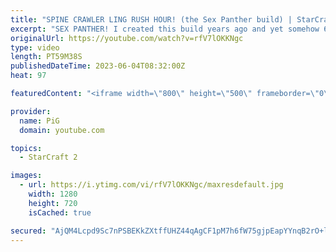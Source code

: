 ```yaml
---
title: "SPINE CRAWLER LING RUSH HOUR! (the Sex Panther build) | StarCraft 2"
excerpt: "SEX PANTHER! I created this build years ago and yet somehow 60% of the time I win every time. -- 🐷 Second Channel for Learning StarCraft 2: https://www.youtube.com/c/PiGRandom 🐷 Third Channel for Daily Pro Casts: https://www.youtube.com/c/PiGCasts -- 🐷 Watch live at https://www.twitch.tv/x5_pig 🐷"
originalUrl: https://youtube.com/watch?v=rfV7lOKKNgc
type: video
length: PT59M38S
publishedDateTime: 2023-06-04T08:32:00Z
heat: 97

featuredContent: "<iframe width=\"800\" height=\"500\" frameborder=\"0\" src=\"https://www.youtube.com/embed/rfV7lOKKNgc\" allow=\"accelerometer; autoplay; encrypted-media; gyroscope; picture-in-picture\" allowfullscreen></iframe>"

provider:
  name: PiG
  domain: youtube.com

topics:
  - StarCraft 2

images:
  - url: https://i.ytimg.com/vi/rfV7lOKKNgc/maxresdefault.jpg
    width: 1280
    height: 720
    isCached: true

secured: "AjQM4Lcpd9Sc7nPSBEKkZXtffUHZ44qAgCF1pM7h6fW75gjpEapYYnqB2rO+lUV0KE4wQ6m2Dp5f9an8lkXAntBUDvE89+OrFsWRW4C41JvjjtLCgH7sj5uf2V8fn5EIK5asV1+gnITiL+KD6e8SLT7n+ohOIQRSE91uZ89yqM0tAsU2gsso+QQqYM/Rr/fheo2hq14XDanWQRF7M7hy4dd05A/Fpr3kzDeyvmxk+p70VVcxJAep1kKx24mEyEvOP/1SACwEWfUbuw6IqdJAwwhYCuvyrm/yFI/JCfRXWyfFjgXxmX4qFPHbgYwAlARzD24hlztY7Bg+2TxYhrtSuY+1t8Dbf/RaV6CVe0nqAE/N1/31jIO0aUMVeyAwYZ7tzmPf4qRBWgRv4kPgeCfryXPy1KJrRGPjTBmrO6GXkOo=;7IWuMZSyPtmXrX6w9A/6ig=="
---
```


